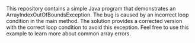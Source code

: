 This repository contains a simple Java program that demonstrates an ArrayIndexOutOfBoundsException. The bug is caused by an incorrect loop condition in the main method. The solution provides a corrected version with the correct loop condition to avoid this exception. Feel free to use this example to learn more about common array errors.